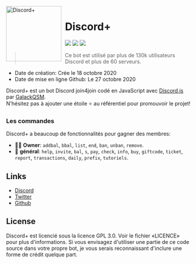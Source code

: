 <img width="150" height="150" align="left" style="float: left; margin: 0 10px 0 0;" alt="Discord+" src="https://cdn.discordapp.com/attachments/767084365451886662/770649088667811861/avatar.png">  

# Discord+

[![](https://img.shields.io/discord/761541041152983050.svg?logo=discord&colorB=7289DA)](https://discord.gg/v7FPMPc)
[![](https://img.shields.io/badge/discord.js-v12.0.0--dev-blue.svg?logo=npm)](https://github.com/discordjs)
[![](https://img.shields.io/badge/paypal-donate-blue.svg)](https://www.paypal.com/paypalme/DeltaBot)

> Ce bot est utilisé par plus de 130k utilisateurs Discord et plus de 60 serveurs.

* Date de création: Crée le 18 octobre 2020
* Date de mise en ligne Github: Le 27 octobre 2020

Discord+ est un bot Discord join4join codé en JavaScript avec [Discord.js](https://discord.js.org) par [GalackQSM](https://github.com/GalackQSM).  
N'hésitez pas à ajouter une étoile ⭐ au référentiel pour promouvoir le projet!

### Les commandes

Discord+ a beaucoup de fonctionnalités pour gagner des membres:

*   👩‍💼 **Owner**: `addbal`, `bbal`, `list`, `end`, `ban`, `unban`, `remove`. 
*   📔 **général**: `help`, `invite`, `bal`, `s`, `pay`, `check`, `info`, `buy`, `giftcode`, `ticket`, `report`, `transactions`, `daily`, `prefix`, `tutoriels`.

## Links

*   [Discord](https://discord.gg/v7FPMPc)
*   [Twitter](https://twitter.com/DeltaBotInc)
*   [Github](https://github.com/GalackQSM)

## License

Discord+ est licencié sous la licence GPL 3.0. Voir le fichier «LICENCE» pour plus d'informations. Si vous envisagez d'utiliser une partie de ce code source dans votre propre bot, je vous serais reconnaissant d'inclure une forme de crédit quelque part.
